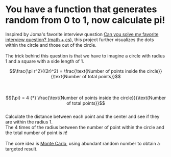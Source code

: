 # You have a function that generates random from 0 to 1, now calculate pi!

Inspired by Joma's favorite interview question [Can you solve my favorite interview question? (math + cs)](https://www.youtube.com/watch?v=pvimAM_SLic), this project further visualizes the dots within the circle and those out of the circle.\
\
The trick behind this question is that we have to imagine a circle with radius 1 and a square with a side length of 1.



$$\frac{\pi r^2}{(2r)^2} = \frac{\text{Number of points inside the circle}}{\text{Number of total points}}$$
\
\
$${\pi} = 4 {*} \frac{\text{Number of points inside the circle}}{\text{Number of total points}}$$
\
Calculate the distance between each point and the center and see if they are within the radius 1.\
The 4 times of the radius between the number of point within the circle and the total number of point is ${\pi}$!\
\
The core idea is [Monte Carlo](https://www.geeksforgeeks.org/estimating-value-pi-using-monte-carlo/), using abundant random number to obtain a targeted result.
